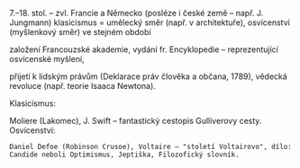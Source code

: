 7.–18. stol. – zvl. Francie a Německo (posléze i české země – např. J. Jungmann)
klasicismus = umělecký směr (např. v architektuře), osvícenství (myšlenkový směr) ve stejném období

založení Francouzské akademie, vydání fr. Encyklopedie – reprezentující osvícenské myšlení,

 přijetí k lidským právům (Deklarace práv člověka a občana, 1789), vědecká revoluce (např. teorie Isaaca Newtona).

Klasicismus:

Moliere (Lakomec), J. Swift – fantastický cestopis Gulliverovy cesty.
Osvícenství:

	Daniel Defoe (Robinson Crusoe), Voltaire – "století Voltairovo", dílo: Candide neboli Optimismus, Jeptiška, Filozofický slovník.